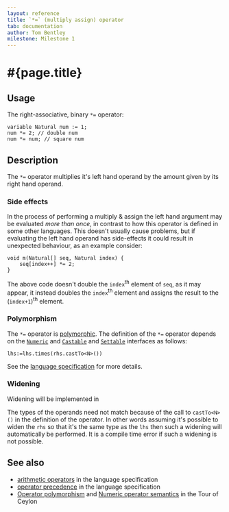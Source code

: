 ```yaml
---
layout: reference
title: `*=` (multiply assign) operator
tab: documentation
author: Tom Bentley
milestone: Milestone 1
---
```


# #{page.title}

## Usage 

The right-associative, binary `*=` operator:

    variable Natural num := 1;
    num *= 2; // double num 
    num *= num; // square num

## Description

The `*=` operator multiplies it's left hand operand by the amount given by 
its right hand operand. 

### Side effects

In the process of performing a multiply & assign the left hand argument 
may be evaluated *more than once*, in contrast to how this operator is defined
in some other languages. This doesn't usually cause problems, but if evaluating
the left hand operand has side-effects it could result in unexpected behaviour,
as an example consider:

    void m(Natural[] seq, Natural index) {
        seq[index++] *= 2;
    }

The above code doesn't double the `index`<sup>th</sup> element of `seq`, as it 
may appear, it instead doubles the `index`<sup>th</sup> element and 
assigns the result to the (`index+1`)<sup>th</sup> element.

### Polymorphism

The `*=` operator is [polymorphic](/documentation/reference/operator/operator-polymorphism).
The definition of the `*=` operator depends 
on the [`Numeric`](../../ceylon.language/Numeric) and 
[`Castable`](../../ceylon.language/Castable) and
[`Settable`](../../ceylon.language/Settable) interfaces as follows:

    lhs:=lhs.times(rhs.castTo<N>())

See the [language specification](#{site.urls.spec}#arithmetic) for more details.

### Widening

Widening will be implemented in <!-- m2 -->

The types of the operands need not match because of the call to `castTo<N>()` 
in the definition of the operator. In other words assuming it's possible to 
widen the `rhs` so that it's the same type as the `lhs` then 
such a widening will automatically be performed. It is a compile time error if 
such a widening is not possible.

## See also

* [arithmetic operators](#{site.urls.spec}#arithmetic) in the 
  language specification
* [operator precedence](#{site.urls.spec}#operatorprecedence) in the 
  language specification
* [Operator polymorphism](/documentation/tour/language-module/#operator_polymorphism) 
  and 
  [Numeric operator semantics](/documentation/tour/language-module/#numeric_operator_semantics) 
  in the Tour of Ceylon
